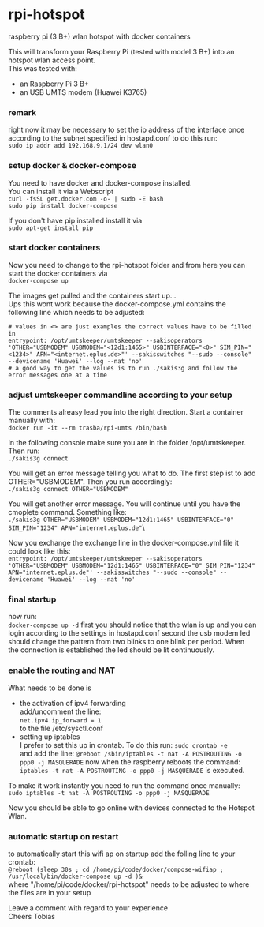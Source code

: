 # rpi-hotspot
raspberry pi (3 B+) wlan hotspot with docker containers

This will transform your Raspberry Pi (tested with model 3 B+) into an hotspot wlan access point.\
This was tested with:
* an Raspberry Pi 3 B+
* an USB UMTS modem (Huawei K3765)

### remark
right now it may be necessary to set the ip address of the interface once according to the subnet specified in hostapd.conf to do this run:\
`sudo ip addr add 192.168.9.1/24 dev wlan0`

### setup docker & docker-compose
You need to have docker and docker-compose installed.\
You can install it via a Webscript\
`curl -fsSL get.docker.com -o- | sudo -E bash`\
`sudo pip install docker-compose`

If you don't have pip installed install it via\
`sudo apt-get install pip`

### start docker containers
Now you need to change to the rpi-hotspot folder and from here you can start the docker containers via\
`docker-compose up`

The images get pulled and the containers start up...\
Ups this wont work because the docker-compose.yml contains the following line which needs to be adjusted:
```
# values in <> are just examples the correct values have to be filled in
entrypoint: /opt/umtskeeper/umtskeeper --sakisoperators 'OTHER="USBMODEM" USBMODEM="<12d1:1465>" USBINTERFACE="<0>" SIM_PIN="<1234>" APN="<internet.eplus.de>"' --sakisswitches "--sudo --console" --devicename 'Huawei' --log --nat 'no'
# a good way to get the values is to run ./sakis3g and follow the error messages one at a time
```

### adjust umtskeeper commandline according to your setup
The comments alreasy lead you into the right direction. Start a container manually with:\
`docker run -it --rm trasba/rpi-umts /bin/bash`

In the following console make sure you are in the folder /opt/umtskeeper. Then run:\
`./sakis3g connect`

You will get an error message telling you what to do. The first step ist to add OTHER="USBMODEM". Then you run accordingly:\
`./sakis3g connect OTHER="USBMODEM"`

You will get another error message. You will continue until you have the cmoplete command. Something like:\
`./sakis3g OTHER="USBMODEM" USBMODEM="12d1:1465" USBINTERFACE="0" SIM_PIN="1234" APN="internet.eplus.de"`\

Now you exchange the exchange line in the docker-compose.yml file it could look like this:\
`entrypoint: /opt/umtskeeper/umtskeeper --sakisoperators 'OTHER="USBMODEM" USBMODEM="12d1:1465" USBINTERFACE="0" SIM_PIN="1234" APN="internet.eplus.de"' --sakisswitches "--sudo --console" --devicename 'Huawei' --log --nat 'no'`

### final startup
now run:\
`docker-compose up -d`
first you should notice that the wlan is up and you can login according to the settings in hostapd.conf
second the usb modem led should change the pattern from two blinks to one blink per period. When the connection is established the led should be lit continuously.

### enable the routing and NAT
What needs to be done is
* the activation of ipv4 forwarding\
add/uncomment the line:\
`net.ipv4.ip_forward = 1`\
to the file /etc/sysctl.conf
* setting up iptables\
I prefer to set this up in crontab. To do this run:
`sudo crontab -e`\
and add the line:
`@reboot /sbin/iptables -t nat -A POSTROUTING -o ppp0 -j MASQUERADE`
now when the raspberry reboots the command: `iptables -t nat -A POSTROUTING -o ppp0 -j MASQUERADE` is executed.

To make it work instantly you need to run the command once manually:\
`sudo iptables -t nat -A POSTROUTING -o ppp0 -j MASQUERADE`

Now you should be able to go online with devices connected to the Hotspot Wlan.

### automatic startup on restart
to automatically start this wifi ap on startup add the folling line to your crontab:\
`@reboot (sleep 30s ; cd /home/pi/code/docker/compose-wifiap ; /usr/local/bin/docker-compose up -d )&`\
where "/home/pi/code/docker/rpi-hotspot" needs to be adjusted to where the files are in your setup

Leave a comment with regard to your experience\
Cheers Tobias
